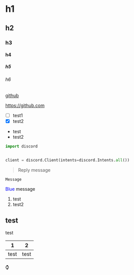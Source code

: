 # h1

## h2

### h3

#### h4

##### h5

###### h6

[github](https://github.com)

<https://github.com>

- [ ] test1
- [x] test2

- test
- test2

```py
import discord


client = discord.Client(intents=discord.Intents.all())
```

> Reply message

`Message`

<span style="color: blue; ">Blue</span> message

1. test
2. test2

test
---
test

| 1    | 2    |
| :--: | :--: |
| test | test |

:watch: